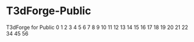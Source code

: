 # T3dForge-Public
T3dForge for Public
0
1
2
3
4
5
6
7
8
9
10
11
12
13
14
15
16
17
18
19
20
21
22
34
45
56
